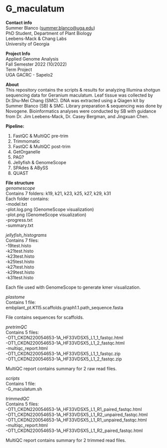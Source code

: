 # G_maculatum

**Contact info**  
Summer Blanco (summer.blanco@uga.edu)  
PhD Student, Department of Plant Biology  
Leebens-Mack & Chang Labs  
University of Georgia  

**Project Info**  
Applied Genome Analysis  
Fall Semester 2022 (10/2022)  
Term Project  
UGA GACRC - Sapelo2  

**About**  
This repository contains the scripts & results for analyzing Illumina shotgun sequencing data for Geranium maculatum. Leaf tissue was collected by Dr.Shu-Mei Chang (SMC). DNA was extracted using a Qiagen kit by Summer Blanco (SB) & SMC. Library preparation & sequencing was done by Novogene. Bioinformatics analyses were conducted by SB with guidance from Dr. Jim Leebens-Mack, Dr. Casey Bergman, and Jingxuan Chen.

**Pipeline:**
1) FastQC & MultiQC pre-trim
2) Trimmomatic
3) FastQC & MultiQC post-trim
4) GetOrganelle
5) PAG?
6) Jellyfish & GenomeScope
7) SPAdes & ABySS
8) QUAST

**File structure**  
*genomescope*  
Contains 7 folders: k19,	k21, k23, k25, k27, k29, k31  
Each folder contains:  
-model.txt  
-plot.log.png (GenomeScope visualization)  
-plot.png (GenomeScope visualization)  
-progress.txt  
-summary.txt  

*jellyfish_histograms*  
Contains 7 files:  
-19test.histo  
-k21test.histo  
-k23test.histo  
-k25test.histo  
-k27test.histo  
-k29test.histo  
-k31test.histo  

Each file used with GenomeScope to generate kmer visualization.

*plastome*  
Contains 1 file:  
embplant_pt.K115.scaffolds.graph1.1.path_sequence.fasta

File contains sequences for scaffolds.

*pretrimQC*  
Contains 5 files:  
-OT1_CKDN220054653-1A_HF33VDSX5_L1_1_fastqc.html  
-OT1_CKDN220054653-1A_HF33VDSX5_L1_2_fastqc.html  
-multiqc_report.html  
-OT1_CKDN220054653-1A_HF33VDSX5_L1_1_fastqc.zip  
-OT1_CKDN220054653-1A_HF33VDSX5_L1_2_fastqc.zip  

MultiQC report contains summary for 2 raw read files.

*scripts*  
Contains 1 file:  
-G_maculatum.sh

*trimmedQC*  
Contains 5 files:  
-OT1_CKDN220054653-1A_HF33VDSX5_L1_R1_paired_fastqc.html  
-OT1_CKDN220054653-1A_HF33VDSX5_L1_R2_unpaired_fastqc.html  
-OT1_CKDN220054653-1A_HF33VDSX5_L1_R1_unpaired_fastqc.html  
-multiqc_report.html  
-OT1_CKDN220054653-1A_HF33VDSX5_L1_R2_paired_fastqc.html  

MultiQC report contains summary for 2 trimmed read files.
